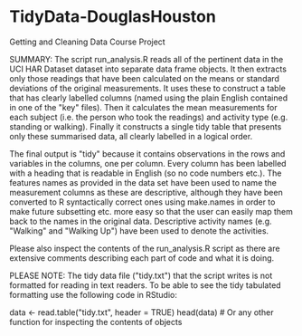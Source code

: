 TidyData-DouglasHouston
=======================

Getting and Cleaning Data Course Project

SUMMARY: 
The script run_analysis.R reads all of the pertinent data in the UCI HAR Dataset dataset into separate data frame objects. It then extracts only those readings that have been calculated on the means or standard deviations of the original measurements. It uses these to construct a table that has clearly labelled columns (named using the plain English contained in one of the "key" files). Then it calculates the mean measurements for each subject (i.e. the person who took the readings) and activity type (e.g. standing or walking). Finally it constructs a single tidy table that presents only these summarised data, all clearly labelled in a logical order. 

The final output is "tidy" because it contains observations in the rows and variables in the columns, one per column. Every column has been labelled with a heading that is readable in English (so no code numbers etc.). The features names as provided in the data set have been used to name the measurement columns as these are descriptive, although they have been converted to R syntactically correct ones using make.names in order to make future subsetting etc. more easy so that the user can easily map them back to the names in the original data. Descriptive activity names (e.g. "Walking" and "Walking Up") have been used to denote the activities.

Please also inspect the contents of the run_analysis.R script as there are extensive comments describing each part of code and what it is doing.

PLEASE NOTE:
The tidy data file ("tidy.txt") that the script writes is not formatted for reading in text readers. To be able to see the tidy tabulated formatting use the following code in RStudio:

data <- read.table("tidy.txt", header = TRUE)
head(data) # Or any other function for inspecting the contents of objects
